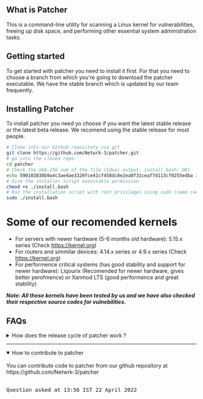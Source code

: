 ## What is Patcher
This is a command-line utility for scanning a Linux kernel for vulnerabilities, freeing up disk space, and performing other essential system administration tasks.

## Getting started
To get started with patcher you need to install it first. For that you need to choose a branch from which you're going to download the patcher executable.
We have the stable branch which is updated by our team frequently.

## Installing Patcher
To install patcher you need yo choose if you want the latest stable release or the latest beta release. We recomend using the stable release for most people. 

```bash
# Clone into our Github repositoty via git
git clone https://github.com/Netwrk-3/patcher.git
# go into the cloned repo.
cd patcher
# Check the SHA-256 sum of the file (Ideal output: install.bash: OK)
echo 590103830b9a4c3ae4ae3320fce41cf458dc8e2ea0f31ceaf7d113cf0255edba install.bash | sha256sum -c 
# Give the installer script executable permission
chmod +x ./install.bash 
# Run the installation script with root privilages using sudo (same can be done using doas or pkexec)
sudo ./install.bash
```

# Some of our recomended kernels

* For servers with newer hardware (5-6 months old hardware): 5.15.x series (Check https://kernel.org)
* For routers and simmilar devices: 4.14.x series or 4.9.x series (Check https://kernel.org)
* For performence critical systems (has good stability and support for newer hardware): Liqourix (Recomended for newer hardware, gives better perofmence)  or Xanmod LTS (good performence and great stability)

***Note: All these kernels have been tested by us and we have also checked their respective source codes for vulnebilities.***

## FAQs
<details>
<summary>How does the release cycle of patcher work ?</summary>
<br>
Patcher's release cycle has three main brachnes. The stable branch, the testing branch and the beta branch. The beta branch is where new feautres are added to patcher and they are worked on. The beta branch's code has some bugs which get's patched in the testing branch. In the testing the code from the beta branch gets edited to make if faster and more lightweight. We aslo try patcher on different architectures and also on different distros before releasing it to the stable brach. We recomend you to use the stable version of patcher to avoid errors and bugs.
<br><br>
<pre>
Question asked at 16:33 UTC 23 April 2022
</pre>
</details>

---

<details open>
<summary>How to contribute to patcher</summary>
<br>
You can contribute code to patcher from our github repository at https://github.com/Netwrk-3/patcher
<br><br>
<pre>
Question asked at 13:56 IST 22 April 2022
</pre>
</details>
